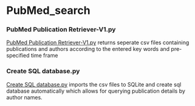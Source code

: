 # PubMed_search
### PubMed Publication Retriever-V1.py 
[PubMed Publication Retriever-V1.py](https://github.com/random-git/PubMed_search/blob/main/PubMed%20Publication%20Retriever-V1.py) returns seperate csv files containing publications and authors according to the entered key words and pre-specified time frame 
### Create SQL database.py 
[Create SQL database.py](https://github.com/random-git/PubMed_search/blob/main/Create%20SQL%20database.py) imports the csv files to SQLite and create sql database automatically which allows for querying publication details by author names.
